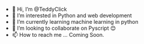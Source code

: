 - 👋 Hi, I’m @TeddyClick
- 👀 I’m interested in Python and web development 
- 🌱 I’m currently learning machine learning in python 
- 💞️ I’m looking to collaborate on Pyscript 😊 
- 📫 How to reach me ... Coming Soon.

<!---
TeddyClick/TeddyClick is a ✨ special ✨ repository because its `README.md` (this file) appears on your GitHub profile.
You can click the Preview link to take a look at your changes.
--->
